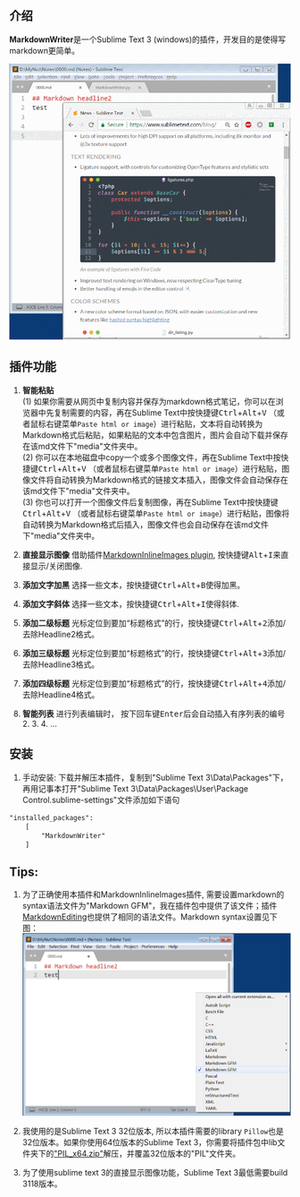 ## 介绍
**MarkdownWriter**是一个Sublime Text 3 (windows)的插件，开发目的是使得写markdown更简单。

![](demo1.gif)

## 插件功能
1. **智能粘贴**
<br>(1) 如果你需要从网页中复制内容并保存为markdown格式笔记，你可以在浏览器中先复制需要的内容，再在Sublime Text中按快捷键<kbd>Ctrl</kbd>+<kbd>Alt</kbd>+<kbd>V</kbd> （或者鼠标右键菜单`Paste html or image`）进行粘贴，文本将自动转换为Markdown格式后粘贴，如果粘贴的文本中包含图片，图片会自动下载并保存在该md文件下"media"文件夹中。
<br>(2) 你可以在本地磁盘中copy一个或多个图像文件，再在Sublime Text中按快捷键<kbd>Ctrl</kbd>+<kbd>Alt</kbd>+<kbd>V</kbd> （或者鼠标右键菜单`Paste html or image`）进行粘贴，图像文件将自动转换为Markdown格式的链接文本插入，图像文件会自动保存在该md文件下"media"文件夹中。
<br>(3) 你也可以打开一个图像文件后复制图像，再在Sublime Text中按快捷键<kbd>Ctrl</kbd>+<kbd>Alt</kbd>+<kbd>V</kbd> （或者鼠标右键菜单`Paste html or image`）进行粘贴，图像将自动转换为Markdown格式后插入，图像文件也会自动保存在该md文件下"media"文件夹中。

2. **直接显示图像**
借助插件[MarkdownInlineImages plugin](https://github.com/math2001/MarkdownInlineImages), 按快捷键<kbd>Alt</kbd>+<kbd>I</kbd>来直接显示/关闭图像.

3. **添加文字加黑** 选择一些文本，按快捷键<kbd>Ctrl</kbd>+<kbd>Alt</kbd>+<kbd>B</kbd>使得加黑。

4. **添加文字斜体** 选择一些文本，按快捷键<kbd>Ctrl</kbd>+<kbd>Alt</kbd>+<kbd>I</kbd>使得斜体.

5. **添加二级标题** 光标定位到要加“标题格式”的行，按快捷键<kbd>Ctrl</kbd>+<kbd>Alt</kbd>+<kbd>2</kbd>添加/去除Headline2格式。

6. **添加三级标题** 光标定位到要加“标题格式”的行，按快捷键<kbd>Ctrl</kbd>+<kbd>Alt</kbd>+<kbd>3</kbd>添加/去除Headline3格式。

7. **添加四级标题** 光标定位到要加“标题格式”的行，按快捷键<kbd>Ctrl</kbd>+<kbd>Alt</kbd>+<kbd>4</kbd>添加/去除Headline4格式。

8. **智能列表** 进行列表编辑时， 按下回车键<kbd>Enter</kbd>后会自动插入有序列表的编号2. 3. 4. ...


## 安装
1. 手动安装: 下载并解压本插件，复制到"Sublime Text 3\Data\Packages\"下， 再用记事本打开"Sublime Text 3\Data\Packages\User\Package Control.sublime-settings"文件添加如下语句
```
"installed_packages":
    [
        "MarkdownWriter"
    ]
```


## Tips:
1. 为了正确使用本插件和MarkdownInlineImages插件, 需要设置markdown的syntax语法文件为"Markdown GFM"，我在插件包中提供了该文件；插件[Markdown​Editing](https://packagecontrol.io/packages/MarkdownEditing)也提供了相同的语法文件。Markdown syntax设置见下图：
![](demo2.png)

2. 我使用的是Sublime Text 3 32位版本, 所以本插件需要的library `Pillow`也是32位版本。如果你使用64位版本的Sublime Text 3，你需要将插件包中lib文件夹下的["PIL_x64.zip"](lib/PIL_x64.zip)解压，并覆盖32位版本的"PIL"文件夹。

3. 为了使用sublime text 3的直接显示图像功能，Sublime Text 3最低需要build 3118版本。